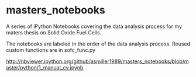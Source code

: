 # masters_notebooks
A series of iPython Notebooks covering the data analysis process for my maters thesis on Solid Oxide Fuel Cells.

The notebooks are labeled in the order of the data analysis process. Reused custom functions are in sofc_func.py


http://nbviewer.ipython.org/github/asmiller1989/masters_notebooks/blob/master/python/1_manual_cv.ipynb
